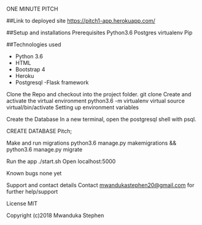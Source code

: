  ONE MINUTE PITCH

##Link to deployed site
https://pitch1-app.herokuapp.com/

##Setup and installations
Prerequisites
Python3.6
Postgres
virtualenv
Pip


##Technologies used
- Python 3.6
- HTML
- Bootstrap 4
- Heroku
- Postgresql
-Flask framework

Clone the Repo and checkout into the project folder.
git clone
Create and activate the virtual environment
python3.6 -m virtualenv virtual
source virtual/bin/activate
Setting up environment variables

Create the Database
In a new terminal, open the postgresql shell with psql.

CREATE DATABASE Pitch;

Make and run migrations
python3.6 manage.py makemigrations && python3.6 manage.py migrate

Run the app
./start.sh
Open localhost:5000

Known bugs
none yet

Support and contact details
Contact mwandukastephen20@gmail.com for further help/support

License
MIT

Copyright (c)2018 Mwanduka Stephen
